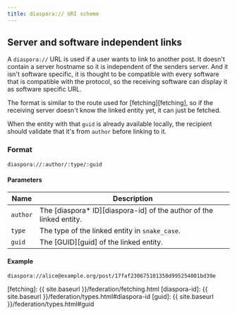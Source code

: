 ```yaml
---
title: diaspora:// URI scheme
---
```


## Server and software independent links

A `diaspora://` URL is used if a user wants to link to another post. It doesn't
contain a server hostname so it is independent of the senders server. And it
isn't software specific, it is thought to be compatible with every software
that is compatible with the protocol, so the receiving software can display
it as software specific URL. 

The format is similar to the route used for [fetching][fetching], so if the
receiving server doesn't know the linked entity yet, it can just be fetched.

When the entity with that `guid` is already available locally, the recipient
should validate that it's from `author` before linking to it.

### Format

`diaspora://:author/:type/:guid`

#### Parameters

| Name     | Description                                                          |
| -------- | -------------------------------------------------------------------- |
| `author` | The [diaspora\* ID][diaspora-id] of the author of the linked entity. |
| `type`   | The type of the linked entity in `snake_case`.                       |
| `guid`   | The [GUID][guid] of the linked entity.                               |

#### Example

`diaspora://alice@example.org/post/17faf230675101350d995254001bd39e`

[fetching]: {{ site.baseurl }}/federation/fetching.html
[diaspora-id]: {{ site.baseurl }}/federation/types.html#diaspora-id
[guid]: {{ site.baseurl }}/federation/types.html#guid
